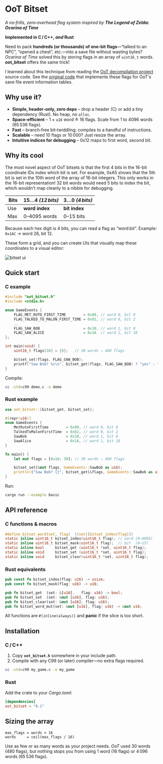 # OoT Bitset

*A no‑frills, zero‑overhead flag system inspired by **The Legend of Zelda: Ocarina of Time***

**Implemented in C / C++, *and* Rust**

Need to pack **hundreds (or thousands) of one‑bit flags**—“talked to an NPC”, “opened a chest”, etc.—into a save file without wasting bytes?  *Ocarina of Time* solved this by storing flags in an array of `uint16_t` words. **oot\_bitset** offers the same trick!

I learned about this technique from reading the [OoT decompilation project](https://github.com/zeldaret/oot) source code.  See the [original code](https://github.com/zeldaret/oot/blob/4d2bc68bacdff06261f7a89a24b63bf4eec97487/include/save.h#L524-L552) that implements these flags for OoT's save file event information tables.

## Why use it?

* **Simple, header‑only, zero deps** – drop a header (C) or add a tiny dependency (Rust). No heap, no `alloc`.
* **Space‑efficient** – 1 × `u16` word ≙ 16 flags. Scale from 1 to 4096 words (65 536 flags).
* **Fast** – branch‑free bit‑twiddling; compiles to a handful of instructions.
* **Scalable** – need 10 flags or 10 000? Just resize the array.
* **Intuitive indices for debugging** – 0x12 maps to first word, second bit.

## Why its cool

The most novel aspect of OoT bitsets is that the first 4 bits in the 16-bit
coordinate IDs index which bit is set. For example, 0xA5 shows that the 5th bit
is set in the 10th word of the array of 16-bit integers. This only works in the
16-bit representation! 32 bit words would need 5 bits to index the bit, which
wouldn't map cleanly to a nibble for debugging.

| Bits | 15…4 *(12 bits)* | 3…0 *(4 bits)* |
| ---- | ---------------- | -------------- |
| Use  | **word index**   | **bit index**  |
| Max  | 0–4095 words     | 0–15 bits      |

Because each hex digit is 4 bits, you can read a flag as “word\:bit”.
Example: `0x1AC` → word 26, bit 12.

These form a grid, and you can create UIs that visually map these coordinates
to a visual editor:

![bitset ui](https://cdn.jb55.com/s/3755d5d65ac37563.png)

## Quick start

### C example

```c
#include "oot_bitset.h"
#include <stdio.h>

enum GameEvents {
    FLAG_MET_RUTO_FIRST_TIME        = 0x00, // word 0, bit 0
    FLAG_TALKED_TO_MALON_FIRST_TIME = 0x02, // word 0, bit 2
    ..
    FLAG_SAW_BOB                    = 0x10, // word 1, bit 0
    FLAG_SAW_ALICE                  = 0x1A  // word 1, bit 10
};

int main(void) {
    uint16_t flags[30] = {0};   // 30 words ⇒ 480 flags

    bitset_set(flags, FLAG_SAW_BOB);
    printf("Saw Bob? %s\n", bitset_get(flags, FLAG_SAW_BOB) ? "yes" : "no");
}
```

Compile:

```bash
cc -std=c99 demo.c -o demo
```

### Rust example

```rust
use oot_bitset::{bitset_get, bitset_set};

#[repr(u16)]
enum GameEvents {
    MetRutoFirstTime        = 0x00, // word 0, bit 0
    TalkedToMalonFirstTime  = 0x02, // word 0, bit 2
    SawBob                  = 0x10, // word 1, bit 0
    SawAlice                = 0x1A, // word 1, bit 10
}

fn main() {
    let mut flags = [0u16; 30]; // 30 words ⇒ 480 flags

    bitset_set(&mut flags, GameEvents::SawBob as u16);
    println!("Saw Bob? {}", bitset_get(&flags, GameEvents::SawBob as u16));
}
```

Run:

```bash
cargo run --example basic
```

## API reference

### C functions & macros

```c
#define bitset_word(set, flag)  ((set)[bitset_index(flag)])
static inline uint16_t bitset_index(uint16_t flag); // word (0–4095)
static inline uint16_t bitset_mask(uint16_t flag);  // bit  (0–15)
static inline bool     bitset_get (uint16_t *set, uint16_t flag);
static inline void     bitset_set (uint16_t *set, uint16_t flag);
static inline void     bitset_clear(uint16_t *set, uint16_t flag);
```

### Rust equivalents

```rust
pub const fn bitset_index(flag: u16) -> usize;
pub const fn bitset_mask(flag: u16) -> u16;

pub fn bitset_get  (set: &[u16],   flag: u16) -> bool;
pub fn bitset_set  (set: &mut [u16], flag: u16);
pub fn bitset_clear(set: &mut [u16], flag: u16);
pub fn bitset_word_mut(set: &mut [u16], flag: u16) -> &mut u16;
```

All functions are `#[inline(always)]` and **panic** if the slice is too short.

## Installation

### C / C++

1. Copy **`oot_bitset.h`** somewhere in your include path.
2. Compile with any C99 (or later) compiler—no extra flags required.

```bash
cc -std=c99 my_game.c -o my_game
```

### Rust

Add the crate to your *Cargo.toml*:

```toml
[dependencies]
oot_bitset = "0.1"
```


## Sizing the array

```
max_flags = words × 16
words     = ceil(max_flags / 16)
```

Use as few or as many words as your project needs. *OoT* used 30 words (480 flags), but nothing stops you from using 1 word (16 flags) or 4 096 words (65 536 flags).

